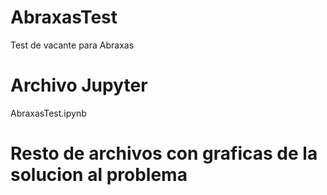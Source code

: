 # AbraxasTest
Test de vacante para Abraxas

# Archivo Jupyter
AbraxasTest.ipynb

# Resto de archivos con graficas de la solucion al problema
